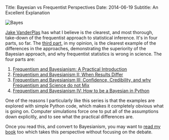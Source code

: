 Title: Bayesian vs Frequentist Perspectives
Date: 2014-06-19
Subtitle: An Excellent Explanation

![Bayes](images/Thomas_Bayes.gif)

[Jake VanderPlas] has what I believe is the clearest, and most thorough, take-down of the frequentist approach to statistical inference.  It's in four parts, so far.  The [third part], in my opinion, is the clearest example of the differences in the approaches, demonstrating the superiority of the Bayesian approach, and why frequentist statistics is wrong in science.  The four parts are:

1. [Frequentism and Bayesianism: A Practical Introduction]
2. [Frequentism and Bayesianism II: When Results Differ]
3. [Frequentism and Bayesianism III: Confidence, Credibility, and why Frequentism and Science do not Mix]
4. [Frequentism and Bayesianism IV: How to be a Bayesian in Python]

One of the reasons I particularly like this series is that the examples are explored with simple Python code, which makes it completely obvious what is going on.  Computer simulations force one to put all of the assumptions down explicitly, and to see what the practical differences are. 

Once you read this, and convert to Bayesianism, you may want to [read my book] too which takes this perspective without focusing on the debate.




[Jake VanderPlas]: http://www.astro.washington.edu/users/vanderplas/
[third part]: http://jakevdp.github.io/blog/2014/06/12/frequentism-and-bayesianism-3-confidence-credibility/
[Frequentism and Bayesianism: A Practical Introduction]: http://jakevdp.github.io/blog/2014/03/11/frequentism-and-bayesianism-a-practical-intro/
[Frequentism and Bayesianism II: When Results Differ]: http://jakevdp.github.io/blog/2014/06/06/frequentism-and-bayesianism-2-when-results-differ/
[Frequentism and Bayesianism III: Confidence, Credibility, and why Frequentism and Science do not Mix]:http://jakevdp.github.io/blog/2014/06/12/frequentism-and-bayesianism-3-confidence-credibility/
[Frequentism and Bayesianism IV: How to be a Bayesian in Python]: http://jakevdp.github.io/blog/2014/06/14/frequentism-and-bayesianism-4-bayesian-in-python/
[read my book]: {filename}projects/sie.md
